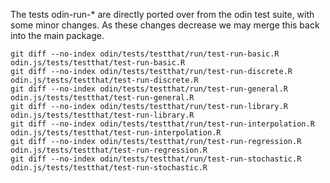 The tests odin-run-* are directly ported over from the odin test suite, with some minor changes.  As these changes decrease we may merge this back into the main package.

```
git diff --no-index odin/tests/testthat/run/test-run-basic.R odin.js/tests/testthat/test-run-basic.R
git diff --no-index odin/tests/testthat/run/test-run-discrete.R odin.js/tests/testthat/test-run-discrete.R
git diff --no-index odin/tests/testthat/run/test-run-general.R odin.js/tests/testthat/test-run-general.R
git diff --no-index odin/tests/testthat/run/test-run-library.R odin.js/tests/testthat/test-run-library.R
git diff --no-index odin/tests/testthat/run/test-run-interpolation.R odin.js/tests/testthat/test-run-interpolation.R
git diff --no-index odin/tests/testthat/run/test-run-regression.R odin.js/tests/testthat/test-run-regression.R
git diff --no-index odin/tests/testthat/run/test-run-stochastic.R odin.js/tests/testthat/test-run-stochastic.R
```
